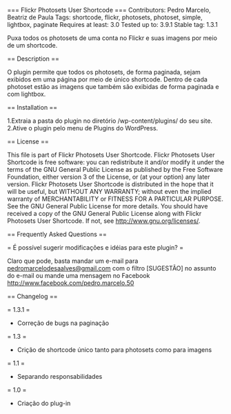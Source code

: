 === Flickr Photosets User Shortcode ===
Contributors: Pedro Marcelo, Beatriz de Paula
Tags: shortcode, flickr, photosets, photoset, simple, lightbox, paginate
Requires at least: 3.0
Tested up to: 3.9.1
Stable tag: 1.3.1

Puxa todos os photosets de uma conta no Flickr e suas imagens por meio de um shortcode.

== Description ==

O plugin permite que todos os photosets, de forma paginada, sejam exibidos em uma página por meio de único shortcode. Dentro de cada photoset estão as imagens que também são exibidas de forma paginada e com lightbox.

== Installation ==

1.Extraia a pasta do plugin no diretório /wp-content/plugins/ do seu site.
2.Ative o plugin pelo menu de Plugins do WordPress.

== License ==

This file is part of Flickr Photosets User Shortcode.
Flickr Photosets User Shortcode is free software: you can redistribute it and/or modify it under the terms of the GNU General Public License as published
by the Free Software Foundation, either version 3 of the License, or (at your option) any later version.
Flickr Photosets User Shortcode is distributed in the hope that it will be useful, but WITHOUT ANY WARRANTY; without even the implied warranty of
MERCHANTABILITY or FITNESS FOR A PARTICULAR PURPOSE. See the GNU General Public License for more details.
You should have received a copy of the GNU General Public License along with Flickr Photosets User Shortcode. If not, see <http://www.gnu.org/licenses/>.

== Frequently Asked Questions ==

= É possível sugerir modificações e idéias para este plugin? =

Claro que pode, basta mandar um e-mail para pedromarcelodesaalves@gmail.com com o filtro [SUGESTÃO] no assunto do e-mail ou mande uma mensagem no Facebook http://www.facebook.com/pedro.marcelo.50

== Changelog ==

= 1.3.1 =
* Correção de bugs na paginação

= 1.3 =
* Crição de shortcode único tanto para photosets como para imagens

= 1.1 =
* Separando responsabilidades

= 1.0 =
* Criação do plug-in
